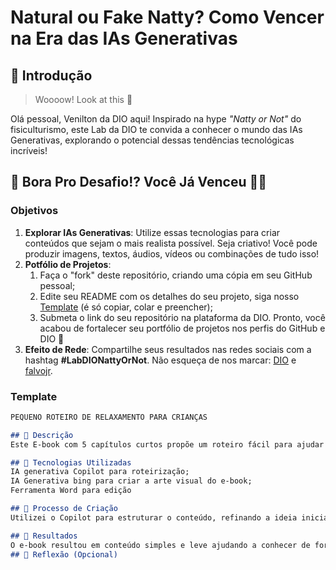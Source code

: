 # Natural ou Fake Natty? Como Vencer na Era das IAs Generativas

## 🚀 Introdução

> Woooow! Look at this 👀

Olá pessoal, Venilton da DIO aqui! Inspirado na hype _"Natty or Not"_ do fisiculturismo, este Lab da DIO te convida a conhecer o mundo das IAs Generativas, explorando o potencial dessas tendências tecnológicas incríveis!

## 🎯 Bora Pro Desafio!? Você Já Venceu 💪🤓

### Objetivos

1. **Explorar IAs Generativas**: Utilize essas tecnologias para criar conteúdos que sejam o mais realista possível. Seja criativo! Você pode produzir imagens, textos, áudios, vídeos ou combinações de tudo isso!
1. **Potfólio de Projetos**:
    1. Faça o "fork" deste repositório, criando uma cópia em seu GitHub pessoal;
    2. Edite seu README com os detalhes do seu projeto, siga nosso [Template](#template) (é só copiar, colar e preencher);
    3. Submeta o link do seu repositório na plataforma da DIO. Pronto, você acabou de fortalecer seu portfólio de projetos nos perfis do GitHub e DIO 🚀
1. **Efeito de Rede**: Compartilhe seus resultados nas redes sociais com a hashtag **#LabDIONattyOrNot**. Não esqueça de nos marcar: [DIO](https://www.linkedin.com/school/dio-makethechange) e [falvojr](https://www.linkedin.com/in/falvojr).

### Template

```markdown
PEQUENO ROTEIRO DE RELAXAMENTO PARA CRIANÇAS

## 📒 Descrição
Este E-book com 5 capítulos curtos propõe um roteiro fácil para ajudar no relaxamento das crianças.

## 🤖 Tecnologias Utilizadas
IA generativa Copilot para roteirização;
IA Generativa bing para criar a arte visual do e-book;
Ferramenta Word para edição

## 🧐 Processo de Criação
Utilizei o Copilot para estruturar o conteúdo, refinando a ideia inicial. Depois disso, usei o Bing Imagens para gerar imagens relacionadas com os capítulos do nosso e-book e organizei o conteúdo de texto e imagens no Word.

## 🚀 Resultados
O e-book resultou em conteúdo simples e leve ajudando a conhecer de forma lúdica métodos fáceis de relaxamento.
## 💭 Reflexão (Opcional)

```

